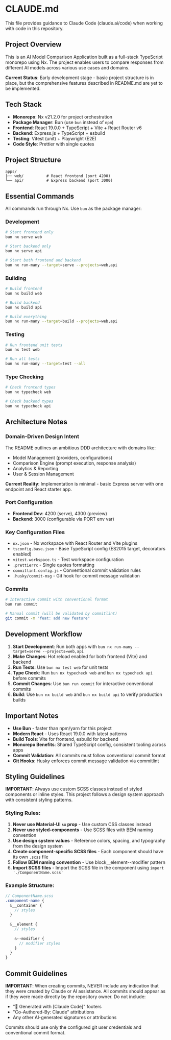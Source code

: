 # CLAUDE.md

This file provides guidance to Claude Code (claude.ai/code) when working with code in this repository.

## Project Overview

This is an AI Model Comparison Application built as a full-stack TypeScript monorepo using Nx. The project enables users to compare responses from different AI models across various use cases and domains.

**Current Status**: Early development stage - basic project structure is in place, but the comprehensive features described in README.md are yet to be implemented.

## Tech Stack

- **Monorepo**: Nx v21.2.0 for project orchestration
- **Package Manager**: Bun (use `bun` instead of `npm`)
- **Frontend**: React 19.0.0 + TypeScript + Vite + React Router v6
- **Backend**: Express.js + TypeScript + esbuild
- **Testing**: Vitest (unit) + Playwright (E2E)
- **Code Style**: Prettier with single quotes

## Project Structure

```
apps/
├── web/          # React frontend (port 4200)
└── api/          # Express backend (port 3000)  
```

## Essential Commands

All commands run through Nx. Use `bun` as the package manager:

### Development
```bash
# Start frontend only
bun nx serve web

# Start backend only  
bun nx serve api

# Start both frontend and backend
bun nx run-many --target=serve --projects=web,api
```

### Building
```bash
# Build frontend
bun nx build web

# Build backend
bun nx build api

# Build everything
bun nx run-many --target=build --projects=web,api
```

### Testing
```bash
# Run frontend unit tests
bun nx test web

# Run all tests
bun nx run-many --target=test --all
```

### Type Checking
```bash
# Check frontend types
bun nx typecheck web

# Check backend types  
bun nx typecheck api
```

## Architecture Notes

### Domain-Driven Design Intent
The README outlines an ambitious DDD architecture with domains like:
- Model Management (providers, configurations)
- Comparison Engine (prompt execution, response analysis)  
- Analytics & Reporting
- User & Session Management

**Current Reality**: Implementation is minimal - basic Express server with one endpoint and React starter app.

### Port Configuration
- **Frontend Dev**: 4200 (serve), 4300 (preview)
- **Backend**: 3000 (configurable via PORT env var)

### Key Configuration Files
- `nx.json` - Nx workspace with React Router and Vite plugins
- `tsconfig.base.json` - Base TypeScript config (ES2015 target, decorators enabled)
- `vitest.workspace.ts` - Test workspace configuration
- `.prettierrc` - Single quotes formatting
- `commitlint.config.js` - Conventional commit validation rules
- `.husky/commit-msg` - Git hook for commit message validation

### Commits
```bash
# Interactive commit with conventional format
bun run commit

# Manual commit (will be validated by commitlint)
git commit -m "feat: add new feature"
```

## Development Workflow

1. **Start Development**: Run both apps with `bun nx run-many --target=serve --projects=web,api`
2. **Make Changes**: Hot reload enabled for both frontend (Vite) and backend
3. **Run Tests**: Use `bun nx test web` for unit tests
4. **Type Check**: Run `bun nx typecheck web` and `bun nx typecheck api` before commits
5. **Commit Changes**: Use `bun run commit` for interactive conventional commits
6. **Build**: Use `bun nx build web` and `bun nx build api` to verify production builds

## Important Notes

- **Use Bun** - faster than npm/yarn for this project
- **Modern React** - Uses React 19.0.0 with latest patterns
- **Build Tools**: Vite for frontend, esbuild for backend
- **Monorepo Benefits**: Shared TypeScript config, consistent tooling across apps
- **Commit Validation**: All commits must follow conventional commit format
- **Git Hooks**: Husky enforces commit message validation via commitlint

## Styling Guidelines

**IMPORTANT**: Always use custom SCSS classes instead of styled components or inline styles. This project follows a design system approach with consistent styling patterns.

### Styling Rules:
1. **Never use Material-UI `sx` prop** - Use custom CSS classes instead
2. **Never use styled-components** - Use SCSS files with BEM naming convention
3. **Use design system values** - Reference colors, spacing, and typography from the design system
4. **Create component-specific SCSS files** - Each component should have its own `.scss` file
5. **Follow BEM naming convention** - Use block__element--modifier pattern
6. **Import SCSS files** - Import the SCSS file in the component using `import './ComponentName.scss'`

### Example Structure:
```scss
// ComponentName.scss
.component-name {
  &__container {
    // styles
  }
  
  &__element {
    // styles
    
    &--modifier {
      // modifier styles
    }
  }
}
```

## Commit Guidelines

**IMPORTANT**: When creating commits, NEVER include any indication that they were created by Claude or AI assistance. All commits should appear as if they were made directly by the repository owner. Do not include:
- "🤖 Generated with [Claude Code]" footers
- "Co-Authored-By: Claude" attributions
- Any other AI-generated signatures or attributions

Commits should use only the configured git user credentials and conventional commit format.